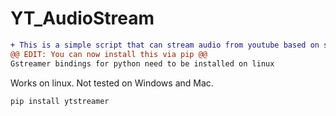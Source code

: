 # YT_AudioStream
```diff
+ This is a simple script that can stream audio from youtube based on search results you give.
@@ EDIT: You can now install this via pip @@
Gstreamer bindings for python need to be installed on linux
```
Works on linux.
Not tested on Windows and Mac.


```pip install ytstreamer```

